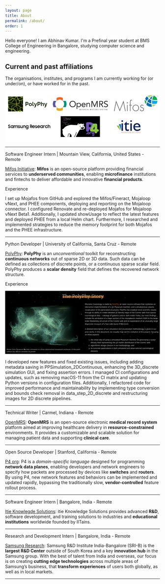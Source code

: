 ```yaml
---
layout: page
title: About
permalink: /about/
order: 1
---
```


Hello everyone!
I am Abhinav Kumar. I'm a Prefinal year student at BMS College of Engineering in Bangalore, studying computer science and engineering.

## Current and past affiliations
The organisations, institutes, and programs I am currently working for (or under/on), or have worked for in the past.

<img src="https://raw.githubusercontent.com/Abhinavcode13/abhinavcode13.github.io/main/assets/Myorgs.png" alt="My Organizations">

---
Software Engineer Intern | Mountain View, California, United States - Remote

[Mifos Initiative](https://mifos.org/): **Mifos** is an open-source platform providing financial services to **underserved communities**, enabling **microfinance** institutions and fintechs to deliver affordable and innovative **financial products**. 

Experience

I set up Mojafos from GitHub and explored the Mifos/Fineract, Mojaloop vNext, and PHEE components, deploying and reporting on the Mojaloop connector. I configured Renovate and re-deployed Mojafos for Mojaloop vNext Beta1. Additionally, I updated showUsage to reflect the latest features and deployed PHEE from a local Helm chart. Furthermore, I researched and implemented strategies to reduce the memory footprint for both Mojafos and the PHEE infrastructure.

---
Python Developer | University of California, Santa Cruz - Remote

[PolyPhy](https://polyphy.io/): **PolyPhy** is an *unconventional* toolkit for reconstructing **continuous networks** out of sparse 2D or 3D data. Such data can be defined as collections of discrete points, or a continuous sparse scalar field. PolyPhy produces a **scalar density** field that defines the recovered network structure.

Experience

<img src="https://raw.githubusercontent.com/Abhinavcode13/abhinavcode13.github.io/main/assets/Polyphystory.png" alt="Polyphystory Image">

I developed new features and fixed existing issues, including adding metadata saving in PPSimulation_2DContinuous, enhancing the 3D_discrete simulation GUI, and fixing assertion errors. I managed CI configurations and updates, such as removing macOS-11 from the CI matrix and updating Python versions in configuration files. Additionally, I refactored code for improved performance and maintainability by implementing type conversion and bounds check removal in data_step_2D_discrete and restructuring images for 2D discrete pipelines.

---
Technical Writer | Carmel, Indiana - Remote

[OpenMRS](https://openmrs.org/): **OpenMRS** is an open-source electronic **medical record system** platform aimed at improving healthcare delivery in **resource-constrained** environments. It provides a customizable and scalable solution for managing patient data and supporting **clinical care**.

---
Open Source Developer | Stanford, California - Remote

[P4 org](https://p4.org/): P4 is a *domain-specific language* designed for programming **network data planes**, enabling developers and network engineers to specify how packets are processed by devices like **switches** and **routers**. By using P4, new network features and behaviors can be implemented and updated rapidly, bypassing the traditionally slow, **vendor-controlled** feature rollout process.

---
Software Engineer Intern | Bangalore, India - Remote

[Itie Knowlegde Solutions](https://itie.in/): itie Knowledge Solutions provides advanced **R&D**, software development, and training solutions to industries and **educational institutions** worldwide founded by IITains.

---
Research and Development Intern | Bangalore, India - Remote

[Samsung Research](https://research.samsung.com/sri-b): Samsung R&D Institute India-Bangalore (SRI-B) is the **largest R&D Center** outside of South Korea and a key **innovation hub** in the Samsung group. With the best of talent from India and overseas, our focus is on creating **cutting edge technologies** across multiple areas of Samsung’s business, that **transform experiences** of users both globally, as well as in local markets. 

---
